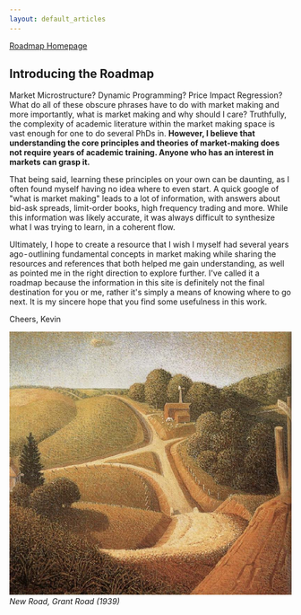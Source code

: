 ```yaml
---
layout: default_articles
---
```

[Roadmap Homepage](../articles_index.md)

## Introducing the Roadmap

Market Microstructure? Dynamic Programming? Price Impact Regression? What do all of these obscure phrases have to do with market making and more importantly, what is market making and why should I care?
Truthfully, the complexity of academic literature within the market making space is vast enough for one to do several PhDs in. **However, I believe that understanding the core principles and theories of market-making does not require years of academic training. Anyone who has an interest in markets can grasp it.**

That being said, learning these principles on your own can be daunting, as I often found myself having no idea where to even start. A quick google of "what is market making" leads to a lot of information, with answers about bid-ask spreads, limit-order books, high frequency trading and more. While this information was likely accurate, it was always difficult to synthesize what I was trying to learn, in a coherent flow.

Ultimately, I hope to create a resource that I wish I myself had several years ago - outlining fundamental concepts in market making while sharing the resources and references that both helped me gain understanding, as well as pointed me in the right direction to explore further. I've called it a roadmap because the information in this site is definitely not the final destination for you or me, rather it's simply a means of knowing where to go next. 
It is my sincere hope that you find some usefulness in this work.

Cheers, 
Kevin

![newroad](new-road.jpg)
*New Road, Grant Road (1939)*